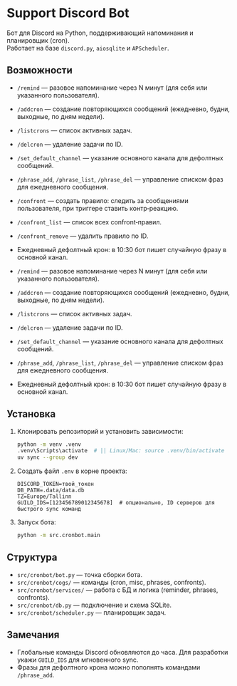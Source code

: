 # Support Discord Bot

Бот для Discord на Python, поддерживающий напоминания и планировщик (cron).  
Работает на базе `discord.py`, `aiosqlite` и `APScheduler`.

## Возможности
- `/remind` — разовое напоминание через N минут (для себя или указанного пользователя).  
- `/addcron` — создание повторяющихся сообщений (ежедневно, будни, выходные, по дням недели).  
- `/listcrons` — список активных задач.  
- `/delcron` — удаление задачи по ID.  
- `/set_default_channel` — указание основного канала для дефолтных сообщений.  
- `/phrase_add`, `/phrase_list`, `/phrase_del` — управление списком фраз для ежедневного сообщения.  
- `/confront` — создать правило: следить за сообщениями пользователя, при триггере ставить контр‑реакцию.  
- `/confront_list` — список всех confront‑правил.  
- `/confront_remove` — удалить правило по ID.  
- Ежедневный дефолтный крон: в 10:30 бот пишет случайную фразу в основной канал.


- `/remind` — разовое напоминание через N минут (для себя или указанного пользователя).  
- `/addcron` — создание повторяющихся сообщений (ежедневно, будни, выходные, по дням недели).  
- `/listcrons` — список активных задач.  
- `/delcron` — удаление задачи по ID.  
- `/set_default_channel` — указание основного канала для дефолтных сообщений.  
- `/phrase_add`, `/phrase_list`, `/phrase_del` — управление списком фраз для ежедневного сообщения.  
- Ежедневный дефолтный крон: в 10:30 бот пишет случайную фразу в основной канал.

## Установка
1. Клонировать репозиторий и установить зависимости:
   ```bash
   python -m venv .venv
   .venv\Scripts\activate  # || Linux/Mac: source .venv/bin/activate
   uv sync --group dev
   ```

2. Создать файл `.env` в корне проекта:
   ```dotenv
   DISCORD_TOKEN=твой_токен
   DB_PATH=.data/data.db
   TZ=Europe/Tallinn
   GUILD_IDS=[123456789012345678]  # опционально, ID серверов для быстрого sync команд
   ```

3. Запуск бота:
   ```bash
   python -m src.cronbot.main
   ```

## Структура
- `src/cronbot/bot.py` — точка сборки бота.  
- `src/cronbot/cogs/` — команды (cron, misc, phrases, confronts).  
- `src/cronbot/services/` — работа с БД и логика (reminder, phrases, confronts).  
- `src/cronbot/db.py` — подключение и схема SQLite.  
- `src/cronbot/scheduler.py` — планировщик задач.

## Замечания
- Глобальные команды Discord обновляются до часа. Для разработки укажи `GUILD_IDS` для мгновенного sync.  
- Фразы для дефолтного крона можно пополнять командами `/phrase_add`.  

